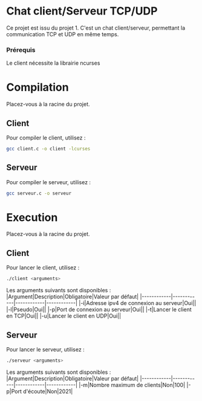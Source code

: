 # Chat client/Serveur TCP/UDP

Ce projet est issu du projet 1. C'est un chat client/serveur, permettant la communication TCP et UDP en même temps.

### Prérequis 
Le client nécessite la librairie ncurses

# Compilation
Placez-vous à la racine du projet.

## Client
Pour compiler le client, utilisez :
```bash
gcc client.c -o client -lcurses
```

## Serveur
Pour compiler le serveur, utilisez :
```bash
gcc serveur.c -o serveur
```

# Execution
Placez-vous à la racine du projet.

## Client
Pour lancer le client, utilisez :
```bash
./client <arguments>
``` 

Les arguments suivants sont disponibles :
|Argument|Description|Obligatoire|Valeur par défaut|
|------------|------------|------------|------------|
|-i|Adresse ipv4 de connexion au serveur|Oui||
|-l|Pseudo|Oui||
|-p|Port de connexion au serveur|Oui||
|-t|Lancer le client en TCP|Oui||
|-u|Lancer le client en UDP|Oui||

## Serveur
Pour lancer le serveur, utilisez :
```bash
./serveur <arguments>
``` 

Les arguments suivants sont disponibles :
|Argument|Description|Obligatoire|Valeur par défaut|
|------------|------------|------------|------------|
|-m|Nombre maximum de clients|Non|100|
|-p|Port d'écoute|Non|2021|

